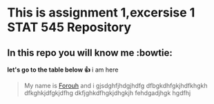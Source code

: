 # This is assignment 1,excersise 1 STAT 545 Repository 

## In this repo you will know me :bowtie:


**let's go to the table below :thumbsup:**
 i am here

>My name is [Forouh](https://www.linkedin.com/in/forouh-kalantari-7b2895a4/) and i gjsdghfjhdgjhdfg dfbgkdhfgkjhdfkhgkh dfkghkjdfgkjdfhg dkfjghkdfhgkjdhgkjh
>fehdgadjhgk
>hgdfhj
